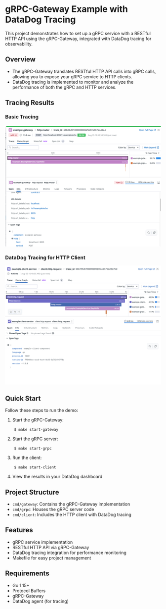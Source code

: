 # gRPC-Gateway Example with DataDog Tracing

This project demonstrates how to set up a gRPC service with a RESTful HTTP API using the gRPC-Gateway, integrated with DataDog tracing for observability.

## Overview

- The gRPC-Gateway translates RESTful HTTP API calls into gRPC calls, allowing you to expose your gRPC service to HTTP clients.
- DataDog tracing is implemented to monitor and analyze the performance of both the gRPC and HTTP services.

## Tracing Results

### Basic Tracing
![Basic Tracing Result](/img/basic_tracing_result.png)

### DataDog Tracing for HTTP Client
![DataDog Tracing Result](/img/http_tracing_result.png)

## Quick Start

Follow these steps to run the demo:

1. Start the gRPC-Gateway:
```
    $ make start-gateway
```

2. Start the gRPC server:
```
    $ make start-grpc
```

3. Run the client:
```
    $ make start-client
```

4. View the results in your DataDog dashboard

## Project Structure

- `cmd/gateway`: Contains the gRPC-Gateway implementation
- `cmd/grpc`: Houses the gRPC server code
- `cmd/client`: Includes the HTTP client with DataDog tracing

## Features

- gRPC service implementation
- RESTful HTTP API via gRPC-Gateway
- DataDog tracing integration for performance monitoring
- Makefile for easy project management

## Requirements

- Go 1.15+
- Protocol Buffers
- gRPC-Gateway
- DataDog agent (for tracing)


